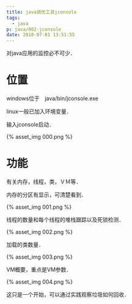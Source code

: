 ```yaml
---
title: java调优工具jconsole
tags:
  - java
p: java/002-jconsole
date: 2018-07-01 13:51:55
---
```


对java应用的监控必不可少．

# 位置
windows位于　java/bin/jconsole.exe

linux一般已加入环境变量．

输入jconsole启动．

{% asset_img 000.png %}

# 功能
有关内存，线程，类，ＶＭ等．

内存的分区有显示，可清楚看到．

{% asset_img 001.png %}

线程的数量和每个线程的堆栈跟踪以及死锁检测．

{% asset_img 002.png %}

加载的类数量．

{% asset_img 003.png %}

VM概要，重点是VM参数．

{% asset_img 004.png %}

这只是一个开始，可以通过实践观察垃圾如何回收．
